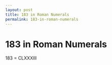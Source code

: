 ```yaml
---
layout: post
title: 183 in Roman Numerals
permalink: 183-in-roman-numerals
---
```


# 183 in Roman Numerals

183 = CLXXXIII

